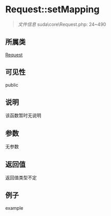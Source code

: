 # Request::setMapping

> *文件信息* suda\core\Request.php: 24~490
## 所属类 

[Request](../Request.md)

## 可见性

  public  
## 说明

该函数暂时无说明

## 参数

无参数

## 返回值
返回值类型不定

## 例子

example